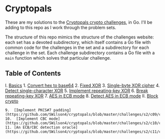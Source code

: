 # Cryptopals
These are my solutions to the [Cryptopals crypto challenges](https://cryptopals.com), in Go. I'll be adding to this repo as I work through the problem sets.

The structure of this repo mimics the structure of the challenges website: each set has a devoted subdirectory, which itself contains a Go file with common code for the challenges in the set and a subdirectory for each challenge in the set. Each challenge subdirectory contains a Go file with a `main` function which solves that particular challenge.

## Table of Contents

I.  [Basics](https://github.com/SWilson4/cryptopals/tree/master/challenges/s1)
    1.  [Convert hex to base64](https://github.com/SWilson4/cryptopals/blob/master/challenges/s1/c01/c01.go)
    2.  [Fixed XOR](https://github.com/SWilson4/cryptopals/blob/master/challenges/s1/c02/c02.go)
    3.  [Single-byte XOR cipher](https://github.com/SWilson4/cryptopals/blob/master/challenges/s1/c03/c03.go)
    4.  [Detect single-character XOR](https://github.com/SWilson4/cryptopals/blob/master/challenges/s1/c04/c04.go)
    5.  [Implement repeating-key XOR](https://github.com/SWilson4/cryptopals/blob/master/challenges/s1/c05/c05.go)
    6.  [Break repeating-key XOR](https://github.com/SWilson4/cryptopals/blob/master/challenges/s1/c06/c06.go)
    7.  [AES in ECB mode](https://github.com/SWilson4/cryptopals/blob/master/challenges/s1/c07/c07.go)
    8.  [Detect AES in ECB mode](https://github.com/SWilson4/cryptopals/blob/master/challenges/s1/c08/c08.go)
II.  [Block crypto](https://github.com/SWilson4/cryptopals/tree/master/challenges/s2)

    9.  [Implement PKCS#7 padding](https://github.com/SWilson4/cryptopals/blob/master/challenges/s2/c09/c09.go)
    10.  [Implement CBC mode](https://github.com/SWilson4/cryptopals/blob/master/challenges/s2/c10/c10.go)
    11. [An ECB/CBC detection oracle](https://github.com/SWilson4/cryptopals/blob/master/challenges/s2/c11/c11.go)
